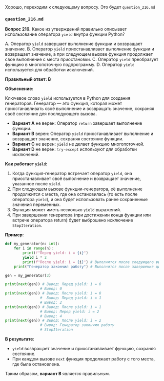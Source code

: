Хорошо, переходим к следующему вопросу. Это будет `question_216.md`

### `question_216.md`

**Вопрос 216.**  Какое из утверждений правильно описывает использование оператора `yield` внутри функции Python?

A.  Оператор `yield` завершает выполнение функции и возвращает значение.
B.  Оператор `yield` приостанавливает выполнение функции и возвращает значение, а при следующем вызове функция продолжает свое выполнение с места приостановки.
C.  Оператор `yield` преобразует функцию в многопоточную подпрограмму.
D.  Оператор `yield` используется для обработки исключений.

**Правильный ответ: B**

**Объяснение:**

Ключевое слово `yield` используется в Python для создания генераторов. Генератор — это функция, которая может приостанавливать своё выполнение и возвращать значение, сохраняя своё состояние для последующего вызова.

*   **Вариант A** не верен: Оператор `return` завершает выполнение функции.
*   **Вариант B** верен: Оператор `yield` приостанавливает выполнение и возвращает значение, сохраняя состояние функции.
*   **Вариант C** не верен: `yield` не делает функцию многопоточной.
*   **Вариант D** не верен:  `try-except` используют для обработки исключений.

**Как работает `yield`:**

1. Когда функция-генератор встречает оператор `yield`, она приостанавливает своё выполнение и возвращает значение, указанное после `yield`.
2. При следующем вызове функции-генератора, её выполнение продолжится с места, где она остановилась (то есть после оператора `yield`), и она будет использовать ранее сохраненные значения переменных.
3. Функция может иметь несколько `yield` выражений.
4. При завершении генератора (при достижении конца функции или встрече оператора return) будет выброшено исключение `StopIteration`.

**Пример:**

```python
def my_generator(n: int):
    for i in range(n):
        print(f"Перед yield: i = {i}")
        yield i * 2
        print(f"После yield: i = {i}") # Выполнится после следующего вызова
    print("Генератор закончил работу") # Выполнится после завершения цикла

gen = my_generator(3)

print(next(gen)) # Вывод: Перед yield: i = 0
                # Вывод: 0
print(next(gen)) # Вывод: После yield: i = 0
                #  Вывод: Перед yield: i = 1
                # Вывод: 2
print(next(gen)) # Вывод: После yield: i = 1
                # Вывод: Перед yield: i = 2
                # Вывод: 4
print(next(gen)) # Вывод: После yield: i = 2
                # Вывод: Генератор закончил работу
                # StopIteration
```
**В результате:**

*   `yield` возвращает значение и приостанавливает функцию, сохраняя состояние.
*   При каждом вызове `next` функция продолжает работу с того места, где была остановлена.

Таким образом, **вариант B** является правильным.
